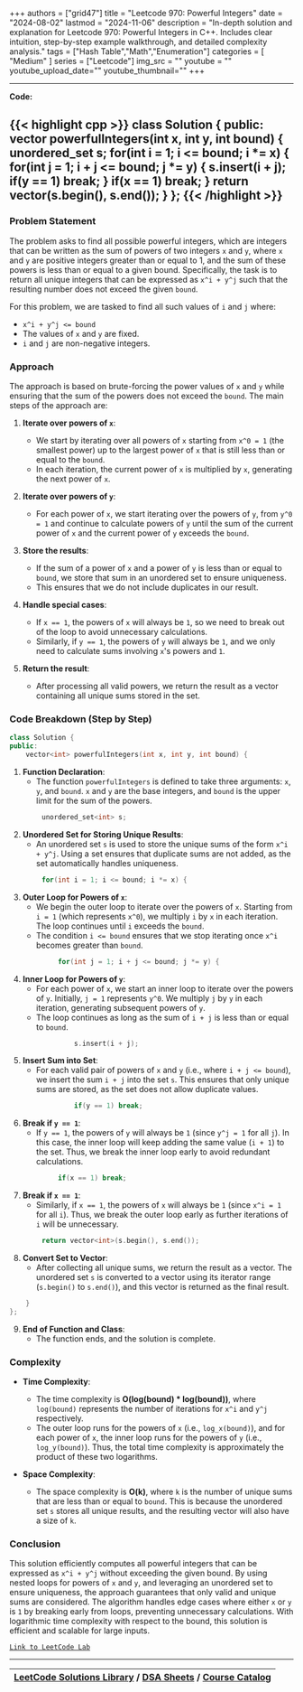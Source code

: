 
+++
authors = ["grid47"]
title = "Leetcode 970: Powerful Integers"
date = "2024-08-02"
lastmod = "2024-11-06"
description = "In-depth solution and explanation for Leetcode 970: Powerful Integers in C++. Includes clear intuition, step-by-step example walkthrough, and detailed complexity analysis."
tags = ["Hash Table","Math","Enumeration"]
categories = [
    "Medium"
]
series = ["Leetcode"]
img_src = ""
youtube = ""
youtube_upload_date=""
youtube_thumbnail=""
+++



---
**Code:**

{{< highlight cpp >}}
class Solution {
public:
    vector<int> powerfulIntegers(int x, int y, int bound) {
        unordered_set<int> s;
        for(int i = 1; i <= bound; i *= x) {
            for(int j = 1; i + j <= bound; j *= y) {
                s.insert(i + j);
                if(y == 1) break;
            }
            if(x == 1) break;
        }
        return vector<int>(s.begin(), s.end());
    }
};
{{< /highlight >}}
---

### Problem Statement

The problem asks to find all possible powerful integers, which are integers that can be written as the sum of powers of two integers `x` and `y`, where `x` and `y` are positive integers greater than or equal to 1, and the sum of these powers is less than or equal to a given bound. Specifically, the task is to return all unique integers that can be expressed as `x^i + y^j` such that the resulting number does not exceed the given `bound`.

For this problem, we are tasked to find all such values of `i` and `j` where:
- `x^i + y^j <= bound`
- The values of `x` and `y` are fixed.
- `i` and `j` are non-negative integers.

### Approach

The approach is based on brute-forcing the power values of `x` and `y` while ensuring that the sum of the powers does not exceed the `bound`. The main steps of the approach are:

1. **Iterate over powers of `x`**:
   - We start by iterating over all powers of `x` starting from `x^0 = 1` (the smallest power) up to the largest power of `x` that is still less than or equal to the `bound`. 
   - In each iteration, the current power of `x` is multiplied by `x`, generating the next power of `x`.

2. **Iterate over powers of `y`**:
   - For each power of `x`, we start iterating over the powers of `y`, from `y^0 = 1` and continue to calculate powers of `y` until the sum of the current power of `x` and the current power of `y` exceeds the `bound`.

3. **Store the results**:
   - If the sum of a power of `x` and a power of `y` is less than or equal to `bound`, we store that sum in an unordered set to ensure uniqueness. 
   - This ensures that we do not include duplicates in our result.

4. **Handle special cases**:
   - If `x == 1`, the powers of `x` will always be `1`, so we need to break out of the loop to avoid unnecessary calculations.
   - Similarly, if `y == 1`, the powers of `y` will always be `1`, and we only need to calculate sums involving `x`'s powers and `1`.

5. **Return the result**:
   - After processing all valid powers, we return the result as a vector containing all unique sums stored in the set.

### Code Breakdown (Step by Step)

```cpp
class Solution {
public:
    vector<int> powerfulIntegers(int x, int y, int bound) {
```
1. **Function Declaration**:
   - The function `powerfulIntegers` is defined to take three arguments: `x`, `y`, and `bound`. `x` and `y` are the base integers, and `bound` is the upper limit for the sum of the powers.

```cpp
        unordered_set<int> s;
```
2. **Unordered Set for Storing Unique Results**:
   - An unordered set `s` is used to store the unique sums of the form `x^i + y^j`. Using a set ensures that duplicate sums are not added, as the set automatically handles uniqueness.

```cpp
        for(int i = 1; i <= bound; i *= x) {
```
3. **Outer Loop for Powers of `x`**:
   - We begin the outer loop to iterate over the powers of `x`. Starting from `i = 1` (which represents `x^0`), we multiply `i` by `x` in each iteration. The loop continues until `i` exceeds the `bound`.
   - The condition `i <= bound` ensures that we stop iterating once `x^i` becomes greater than `bound`.

```cpp
            for(int j = 1; i + j <= bound; j *= y) {
```
4. **Inner Loop for Powers of `y`**:
   - For each power of `x`, we start an inner loop to iterate over the powers of `y`. Initially, `j = 1` represents `y^0`. We multiply `j` by `y` in each iteration, generating subsequent powers of `y`.
   - The loop continues as long as the sum of `i + j` is less than or equal to `bound`.

```cpp
                s.insert(i + j);
```
5. **Insert Sum into Set**:
   - For each valid pair of powers of `x` and `y` (i.e., where `i + j <= bound`), we insert the sum `i + j` into the set `s`. This ensures that only unique sums are stored, as the set does not allow duplicate values.

```cpp
                if(y == 1) break;
```
6. **Break if `y == 1`**:
   - If `y == 1`, the powers of `y` will always be `1` (since `y^j = 1` for all `j`). In this case, the inner loop will keep adding the same value (`i + 1`) to the set. Thus, we break the inner loop early to avoid redundant calculations.

```cpp
            if(x == 1) break;
```
7. **Break if `x == 1`**:
   - Similarly, if `x == 1`, the powers of `x` will always be `1` (since `x^i = 1` for all `i`). Thus, we break the outer loop early as further iterations of `i` will be unnecessary.

```cpp
        return vector<int>(s.begin(), s.end());
```
8. **Convert Set to Vector**:
   - After collecting all unique sums, we return the result as a vector. The unordered set `s` is converted to a vector using its iterator range (`s.begin()` to `s.end()`), and this vector is returned as the final result.

```cpp
    }
};
```
9. **End of Function and Class**:
   - The function ends, and the solution is complete.

### Complexity

- **Time Complexity**:
  - The time complexity is **O(log(bound) * log(bound))**, where `log(bound)` represents the number of iterations for `x^i` and `y^j` respectively. 
  - The outer loop runs for the powers of `x` (i.e., `log_x(bound)`), and for each power of `x`, the inner loop runs for the powers of `y` (i.e., `log_y(bound)`). Thus, the total time complexity is approximately the product of these two logarithms.

- **Space Complexity**:
  - The space complexity is **O(k)**, where `k` is the number of unique sums that are less than or equal to `bound`. This is because the unordered set `s` stores all unique results, and the resulting vector will also have a size of `k`.

### Conclusion

This solution efficiently computes all powerful integers that can be expressed as `x^i + y^j` without exceeding the given bound. By using nested loops for powers of `x` and `y`, and leveraging an unordered set to ensure uniqueness, the approach guarantees that only valid and unique sums are considered. The algorithm handles edge cases where either `x` or `y` is `1` by breaking early from loops, preventing unnecessary calculations. With logarithmic time complexity with respect to the bound, this solution is efficient and scalable for large inputs.

[`Link to LeetCode Lab`](https://leetcode.com/problems/powerful-integers/description/)

---

| [LeetCode Solutions Library](https://grid47.xyz/leetcode/) / [DSA Sheets](https://grid47.xyz/sheets/) / [Course Catalog](https://grid47.xyz/courses/) |
| --- |
